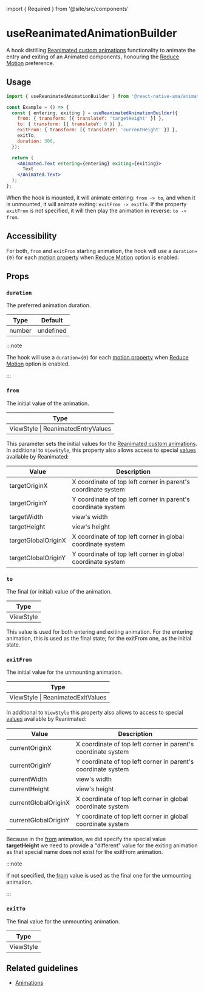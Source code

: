 import { Required } from '@site/src/components'

# useReanimatedAnimationBuilder

A hook distilling [Reanimated custom animations](https://docs.swmansion.com/react-native-reanimated/docs/layout-animations/custom-animations) functionality
to animate the entry and exiting of an Animated components, honouring
the [Reduce Motion](https://reactnative.dev/docs/accessibilityinfo) preference.

## Usage

```jsx
import { useReanimatedAnimationBuilder } from '@react-native-ama/animations';

const Example = () => {
  const { entering, exiting } = useReanimatedAnimationBuilder({
    from: { transform: [{ translateY: 'targetHeight' }] },
    to: { transform: [{ translateY: 0 }] },
    exitFrom: { transform: [{ translateY: 'currentHeight' }] },
    exitTo,
    duration: 300,
  });

  return (
    <Animated.Text entering={entering} exiting={exiting}>
      Text
    </Animated.Text>
  );
};
```

When the hook is mounted, it will animate entering: `from -> to`, and when it is unmounted, it will animate exiting: `exitFrom -> exitTo`.
If the property `exitFrom` is not specified, it will then play the animation in reverse: `to -> from`.

## Accessibility

For both, `from` and `exitFrom` starting animation, the hook will use a `duration={0}` for each [motion property](../utils/isMotionAnimation) when [Reduce Motion](../../../core/docs/hooks/useAMAContext#isreducemotionenabled) option is enabled.

## Props

### <Required /> `duration`

The preferred animation duration.

| Type   | Default   |
| ------ | --------- |
| number | undefined |

:::note

The hook will use a `duration={0}` for each [motion property](../utils/isMotionAnimation) when [Reduce Motion](../../../core/docs/hooks/useAMAContext#isreducemotionenabled) option is enabled.

:::

### <Required /> `from`

The initial value of the animation.

| Type                               |
| ---------------------------------- |
| ViewStyle \| ReanimatedEntryValues |

This parameter sets the initial values for the [Reanimated custom animations](https://docs.swmansion.com/react-native-reanimated/docs/layout-animations/custom-animations).
In additional to `ViewStyle`, this property also allows access to special [values](https://docs.swmansion.com/react-native-reanimated/docs/layout-animations/custom-animations/#arguments-1) available by Reanimated:

| Value               | Description                                                   |
| ------------------- | ------------------------------------------------------------- |
| targetOriginX       | X coordinate of top left corner in parent's coordinate system |
| targetOriginY       | Y coordinate of top left corner in parent's coordinate system |
| targetWidth         | view's width                                                  |
| targetHeight        | view's height                                                 |
| targetGlobalOriginX | X coordinate of top left corner in global coordinate system   |
| targetGlobalOriginY | Y coordinate of top left corner in global coordinate system   |

### <Required /> `to`

The final (or initial) value of the animation.

| Type      |
| --------- |
| ViewStyle |

This value is used for both entering and exiting animation.
For the entering animation, this is used as the final state; for the exitFrom one, as the initial state.

### `exitFrom`

The initial value for the unmounting animation.

| Type                              |
| --------------------------------- |
| ViewStyle \| ReanimatedExitValues |

In additional to `ViewStyle` this property also allows to access to special [values](https://docs.swmansion.com/react-native-reanimated/docs/layout-animations/custom-animations/#arguments) available by Reanimated:

| Value                | Description                                                   |
| -------------------- | ------------------------------------------------------------- |
| currentOriginX       | X coordinate of top left corner in parent's coordinate system |
| currentOriginY       | Y coordinate of top left corner in parent's coordinate system |
| currentWidth         | view's width                                                  |
| currentHeight        | view's height                                                 |
| currentGlobalOriginX | X coordinate of top left corner in global coordinate system   |
| currentGlobalOriginY | Y coordinate of top left corner in global coordinate system   |

Because in the [from](#from) animation, we did specify the special value **targetHeight** we need to provide a "different" value for the exiting animation
as that special name does not exist for the exitFrom animation.

:::note

If not specified, the [from](#from) value is used as the final one for the unmounting animation.

:::

### `exitTo`

The final value for the unmounting animation.

| Type      |
| --------- |
| ViewStyle |

## Related guidelines

- [Animations](/guidelines/animations)
